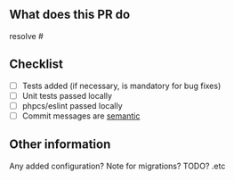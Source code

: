 ## What does this PR do

resolve #

## Checklist

- [ ] Tests added (if necessary, is mandatory for bug fixes)
- [ ] Unit tests passed locally
- [ ] phpcs/eslint passed locally
- [ ] Commit messages are [semantic](https://www.conventionalcommits.org/)

## Other information

Any added configuration? Note for migrations? TODO? .etc
